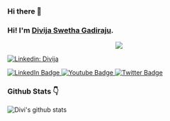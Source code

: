### Hi there 👋



### Hi! I'm [Divija Swetha Gadiraju](https://github.com/divija-swetha).

<div id="header" align="center">
  <img src="https://media.giphy.com/media/NgurY1o4z080Jfoyzw/giphy.gif">
</div>

<!-- :bust_in_silhouette: I'm currently a MS Research student at [IIIT Hyderabad](https://www.iiit.ac.in) working in the field Computer Vision.
 -->
[![Linkedin: Divija](https://img.shields.io/badge/LinkedIn-Sravya%20vardhani-blue?style=flat-square&logo=Linkedin&logoColor=white&link=https://www.linkedin.com/in/svshivapuja/)](https://www.linkedin.com/in/divijaswetha/)
<!--- --->

<div id="badges">
  <a href="your-linkedin-URL">
    <img src="https://img.shields.io/badge/LinkedIn-blue?style=for-the-badge&logo=linkedin&logoColor=white" alt="LinkedIn Badge"/>
  </a>
  <a href="your-youtube-URL">
    <img src="https://img.shields.io/badge/YouTube-red?style=for-the-badge&logo=youtube&logoColor=white" alt="Youtube Badge"/>
  </a>
  <a href="your-twitter-URL">
    <img src="https://img.shields.io/badge/Twitter-blue?style=for-the-badge&logo=twitter&logoColor=white" alt="Twitter Badge"/>
  </a>
</div>

### Github Stats :point_down:

<a >
  <img src="https://github-readme-stats.vercel.app/api?username=divja-swetha&show_icons=true&theme=dracula&include_all_commits=true&count_private=true" alt="Divi's github stats"/>
<!--   <img src="https://github-readme-stats-eight-theta.vercel.app/api/top-langs/?username=svshivapuja&theme=dracula&count_private=true"/> -->
</a>

<!---
### Wakatime Week Stats :alarm_clock: ..

<a>
  <img height="180em" src="https://github-readme-stats.vercel.app/api/wakatime?/username=svshivapuja&theme=dracula"/>
</a>
-->


<!--
**divija-swetha/divija-swetha** is a ✨ _special_ ✨ repository because its `README.md` (this file) appears on your GitHub profile.

Here are some ideas to get you started:

- 🔭 I’m currently working on ...
- 🌱 I’m currently learning ...
- 👯 I’m looking to collaborate on ...
- 🤔 I’m looking for help with ...
- 💬 Ask me about ...
- 📫 How to reach me: ...
- 😄 Pronouns: ...
- ⚡ Fun fact: ...
-->
